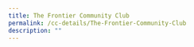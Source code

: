 ```yaml
---
title: The Frontier Community Club
permalink: /cc-details/The-Frontier-Community-Club
description: ""
---
```

